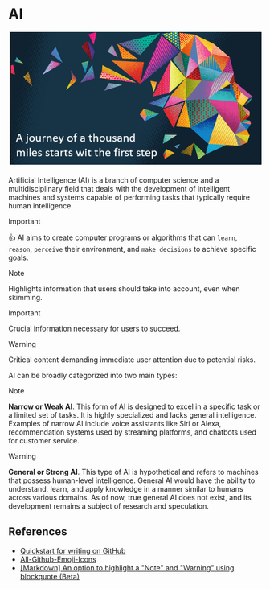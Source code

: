 # AI

![AI](media/ai_icon.png)

 Artificial Intelligence (AI) is a branch of computer science and a
 multidisciplinary field that deals with the development of intelligent machines
 and systems capable of performing tasks that typically require human
 intelligence.

 > [!IMPORTANT] 
 > :thumbsup: AI aims to create computer programs or algorithms that can `learn`,
 `reason`, `perceive` their environment, and `make decisions` to achieve specific
 goals.

> [!NOTE]  
> Highlights information that users should take into account, even when skimming.

> [!IMPORTANT]  
> Crucial information necessary for users to succeed.

> [!WARNING]  
> Critical content demanding immediate user attention due to potential risks.


AI can be broadly categorized into two main types:

> [!NOTE]  
> **Narrow or Weak AI**. This form of AI is designed to excel in a specific task or a limited set of tasks. It is highly specialized and lacks general intelligence. Examples of narrow AI include voice assistants like Siri or Alexa, recommendation systems used by streaming platforms, and chatbots used for customer service.

> [!WARNING]  
> **General or Strong AI**. This type of AI is hypothetical and refers to machines that possess human-level intelligence. General AI would have the ability to understand, learn, and apply knowledge in a manner similar to humans across various domains. As of now, true general AI does not exist, and its development remains a subject of research and speculation.


## References

- [Quickstart for writing on GitHub](https://docs.github.com/en/get-started/writing-on-github/getting-started-with-writing-and-formatting-on-github/quickstart-for-writing-on-github)
- [All-Github-Emoji-Icons](https://github.com/scotch-io/All-Github-Emoji-Icons)
- [[Markdown] An option to highlight a "Note" and "Warning" using blockquote (Beta)](https://github.com/orgs/community/discussions/16925)

